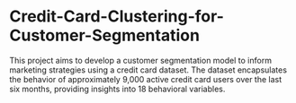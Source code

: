 # Credit-Card-Clustering-for-Customer-Segmentation
This project aims to develop a customer segmentation model to inform marketing strategies using a credit card dataset. The dataset encapsulates the behavior of approximately 9,000 active credit card users over the last six months, providing insights into 18 behavioral variables.
